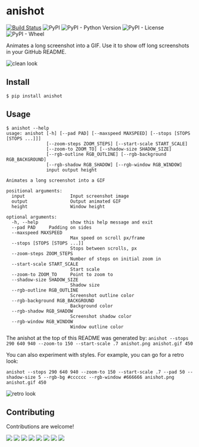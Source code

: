 # anishot
[![Build Status](https://travis-ci.com/sourcerer-io/anishot.svg?branch=master)](https://travis-ci.com/sourcerer-io/anishot)
![PyPI](https://img.shields.io/pypi/v/anishot.svg)
![PyPI - Python Version](https://img.shields.io/pypi/pyversions/anishot.svg)
![PyPI - License](https://img.shields.io/pypi/l/anishot.svg)
![PyPI - Wheel](https://img.shields.io/pypi/wheel/anishot.svg)

Animates a long screenshot into a GIF. Use it to show off long screenshots in your GitHub README.

![clean look](https://user-images.githubusercontent.com/20287615/42131345-5e13bb52-7cb5-11e8-93d3-d448684dc1c5.gif)

## Install

```
$ pip install anishot
```

## Usage
```
$ anishot --help
usage: anishot [-h] [--pad PAD] [--maxspeed MAXSPEED] [--stops [STOPS [STOPS ...]]]
               [--zoom-steps ZOOM_STEPS] [--start-scale START_SCALE]
               [--zoom-to ZOOM_TO] [--shadow-size SHADOW_SIZE]
               [--rgb-outline RGB_OUTLINE] [--rgb-background RGB_BACKGROUND]
               [--rgb-shadow RGB_SHADOW] [--rgb-window RGB_WINDOW]
               input output height

Animates a long screenshot into a GIF

positional arguments:
  input                 Input screenshot image
  output                Output animated GIF
  height                Window height

optional arguments:
  -h, --help            show this help message and exit
  --pad PAD     Padding on sides
  --maxspeed MAXSPEED
                        Max speed on scroll px/frame
  --stops [STOPS [STOPS ...]]
                        Stops between scrolls, px
  --zoom-steps ZOOM_STEPS
                        Number of steps on initial zoom in
  --start-scale START_SCALE
                        Start scale
  --zoom-to ZOOM_TO     Point to zoom to
  --shadow-size SHADOW_SIZE
                        Shadow size
  --rgb-outline RGB_OUTLINE
                        Screenshot outline color
  --rgb-background RGB_BACKGROUND
                        Background color
  --rgb-shadow RGB_SHADOW
                        Screenshot shadow color
  --rgb-window RGB_WINDOW
                        Window outline color
```

The anishot at the top of this README was generated by:
``anishot --stops 290 640 940 --zoom-to 150 --start-scale .7 anishot.png anishot.gif 450``

You can also experiment with styles. For example, you can go for a retro look:

``anishot --stops 290 640 940 --zoom-to 150 --start-scale .7 --pad 50 --shadow-size 5 --rgb-bg #cccccc --rgb-window #666666 anishot.png anishot.gif 450 `` 

![retro look](https://user-images.githubusercontent.com/20287615/42131349-64488250-7cb5-11e8-863f-b3156e709ddc.gif)

## Contributing
Contributions are welcome!

[![](https://sourcerer.io/fame/sergey48k/sourcerer-io/anishot/images/0)](https://sourcerer.io/fame/sergey48k/sourcerer-io/anishot/links/0)
[![](https://sourcerer.io/fame/sergey48k/sourcerer-io/anishot/images/1)](https://sourcerer.io/fame/sergey48k/sourcerer-io/anishot/links/1)
[![](https://sourcerer.io/fame/sergey48k/sourcerer-io/anishot/images/2)](https://sourcerer.io/fame/sergey48k/sourcerer-io/anishot/links/2)
[![](https://sourcerer.io/fame/sergey48k/sourcerer-io/anishot/images/3)](https://sourcerer.io/fame/sergey48k/sourcerer-io/anishot/links/3)
[![](https://sourcerer.io/fame/sergey48k/sourcerer-io/anishot/images/4)](https://sourcerer.io/fame/sergey48k/sourcerer-io/anishot/links/4)
[![](https://sourcerer.io/fame/sergey48k/sourcerer-io/anishot/images/5)](https://sourcerer.io/fame/sergey48k/sourcerer-io/anishot/links/5)
[![](https://sourcerer.io/fame/sergey48k/sourcerer-io/anishot/images/6)](https://sourcerer.io/fame/sergey48k/sourcerer-io/anishot/links/6)
[![](https://sourcerer.io/fame/sergey48k/sourcerer-io/anishot/images/7)](https://sourcerer.io/fame/sergey48k/sourcerer-io/anishot/links/7)
